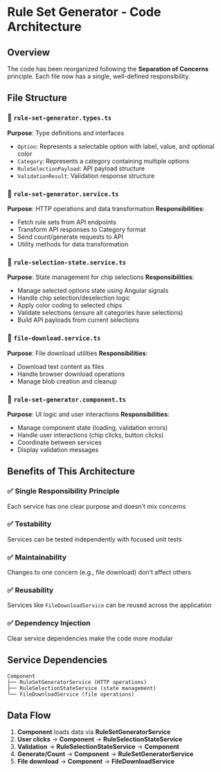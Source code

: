# Rule Set Generator - Code Architecture

## Overview
The code has been reorganized following the **Separation of Concerns** principle. Each file now has a single, well-defined responsibility.

## File Structure

### 📁 `rule-set-generator.types.ts`
**Purpose**: Type definitions and interfaces
- `Option`: Represents a selectable option with label, value, and optional color
- `Category`: Represents a category containing multiple options
- `RuleSelectionPayload`: API payload structure
- `ValidationResult`: Validation response structure

### 📁 `rule-set-generator.service.ts`
**Purpose**: HTTP operations and data transformation
**Responsibilities**:
- Fetch rule sets from API endpoints
- Transform API responses to Category format
- Send count/generate requests to API
- Utility methods for data transformation

### 📁 `rule-selection-state.service.ts`
**Purpose**: State management for chip selections
**Responsibilities**:
- Manage selected options state using Angular signals
- Handle chip selection/deselection logic
- Apply color coding to selected chips
- Validate selections (ensure all categories have selections)
- Build API payloads from current selections

### 📁 `file-download.service.ts`
**Purpose**: File download utilities
**Responsibilities**:
- Download text content as files
- Handle browser download operations
- Manage blob creation and cleanup

### 📁 `rule-set-generator.component.ts`
**Purpose**: UI logic and user interactions
**Responsibilities**:
- Manage component state (loading, validation errors)
- Handle user interactions (chip clicks, button clicks)
- Coordinate between services
- Display validation messages

## Benefits of This Architecture

### ✅ **Single Responsibility Principle**
Each service has one clear purpose and doesn't mix concerns

### ✅ **Testability**
Services can be tested independently with focused unit tests

### ✅ **Maintainability**
Changes to one concern (e.g., file download) don't affect others

### ✅ **Reusability**
Services like `FileDownloadService` can be reused across the application

### ✅ **Dependency Injection**
Clear service dependencies make the code more modular

## Service Dependencies
```
Component
├── RuleSetGeneratorService (HTTP operations)
├── RuleSelectionStateService (state management)
└── FileDownloadService (file operations)
```

## Data Flow
1. **Component** loads data via **RuleSetGeneratorService**
2. **User clicks** → **Component** → **RuleSelectionStateService**
3. **Validation** → **RuleSelectionStateService** → **Component**
4. **Generate/Count** → **Component** → **RuleSetGeneratorService**
5. **File download** → **Component** → **FileDownloadService**
